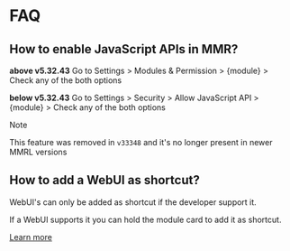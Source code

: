 # FAQ

## How to enable JavaScript APIs in MMR?

**above v5.32.43**
Go to Settings > Modules & Permission > {module} > Check any of the both options

**below v5.32.43**
Go to Settings > Security > Allow JavaScript API > {module} > Check any of the both options

> [!NOTE]
> This feature was removed in `v33348` and it's no longer present in newer MMRL versions

## How to add a WebUI as shortcut?

WebUI's can only be added as shortcut if the developer support it.

If a WebUI supports it you can hold the module card to add it as shortcut.

[Learn more](./webui/shortcuts)